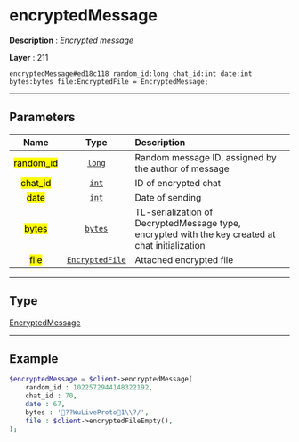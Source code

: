 # encryptedMessage

**Description** : *Encrypted message*

**Layer** : 211

```tl
encryptedMessage#ed18c118 random_id:long chat_id:int date:int bytes:bytes file:EncryptedFile = EncryptedMessage;
```

---

## Parameters

| Name | Type | Description |
| :---: | :---: | :--- |
| <mark>random_id</mark> | [`long`](type/long) | Random message ID, assigned by the author of message |
| <mark>chat_id</mark> | [`int`](type/int) | ID of encrypted chat |
| <mark>date</mark> | [`int`](type/int) | Date of sending |
| <mark>bytes</mark> | [`bytes`](type/bytes) | TL-serialization of DecryptedMessage type, encrypted with the key created at chat initialization |
| <mark>file</mark> | [`EncryptedFile`](type/EncryptedFile) | Attached encrypted file |

---

## Type

[EncryptedMessage](type/EncryptedMessage)

---

## Example

```php
$encryptedMessage = $client->encryptedMessage(
	random_id : 1022572944148322192,
	chat_id : 70,
	date : 67,
	bytes : '??WuLiveProto1\\?/',
	file : $client->encryptedFileEmpty(),
);
```